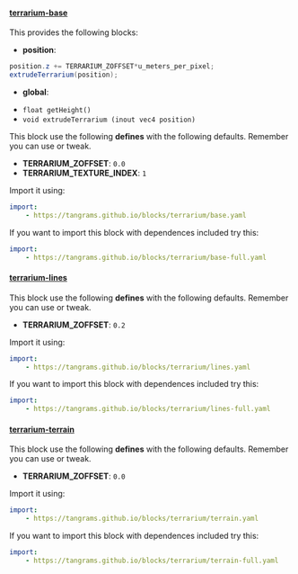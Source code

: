

#### [terrarium-base](https://github.com/tangrams/blocks/blob/gh-pages/terrarium/base.yaml)

This provides the following blocks:

- **position**:

```glsl
position.z += TERRARIUM_ZOFFSET*u_meters_per_pixel;
extrudeTerrarium(position);
```


- **global**:
 + `float getHeight() `
 + `void extrudeTerrarium (inout vec4 position) `

This block use the following **defines** with the following defaults. Remember you can use or tweak.
 - **TERRARIUM_ZOFFSET**: ```0.0```
 - **TERRARIUM_TEXTURE_INDEX**: ```1```


Import it using:

```yaml
import:
    - https://tangrams.github.io/blocks/terrarium/base.yaml
```




If you want to import this block with dependences included try this:

```yaml
import:
    - https://tangrams.github.io/blocks/terrarium/base-full.yaml
```




#### [terrarium-lines](https://github.com/tangrams/blocks/blob/gh-pages/terrarium/lines.yaml)



This block use the following **defines** with the following defaults. Remember you can use or tweak.
 - **TERRARIUM_ZOFFSET**: ```0.2```


Import it using:

```yaml
import:
    - https://tangrams.github.io/blocks/terrarium/lines.yaml
```




If you want to import this block with dependences included try this:

```yaml
import:
    - https://tangrams.github.io/blocks/terrarium/lines-full.yaml
```




#### [terrarium-terrain](https://github.com/tangrams/blocks/blob/gh-pages/terrarium/terrain.yaml)



This block use the following **defines** with the following defaults. Remember you can use or tweak.
 - **TERRARIUM_ZOFFSET**: ```0.0```


Import it using:

```yaml
import:
    - https://tangrams.github.io/blocks/terrarium/terrain.yaml
```




If you want to import this block with dependences included try this:

```yaml
import:
    - https://tangrams.github.io/blocks/terrarium/terrain-full.yaml
```


